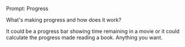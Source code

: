 Prompt: Progress

What's making progress and how does it work?

It could be a progress bar showing time remaining in a movie or it could calculate the progress made reading a book. Anything you want.
